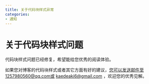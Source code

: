 ```yaml
---
title: 关于代码块样式异常
categories:
- 通知
---
```

# 关于代码块样式问题

代码块样式问题已经修复，希望能给您优秀的阅读体验。

如果您对博客的代码块样式或者其它方面有好的建议，您可以发送邮件至1257980560@qq.com或 kaedeaki6@gmail.com ，欢迎您的优秀见解。

